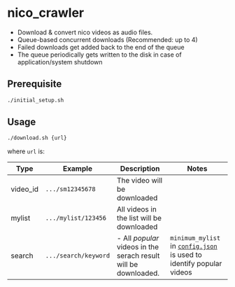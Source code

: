 # nico_crawler

- Download & convert nico videos as audio files.
- Queue-based concurrent downloads (Recommended: up to 4)
- Failed downloads get added back to the end of the queue
- The queue periodically gets written to the disk in case of application/system shutdown

## Prerequisite

```bash
./initial_setup.sh
```

## Usage

```bash
./download.sh {url}
```

where `url` is:

|Type|Example|Description|Notes|
|---|---|---|---|
|video_id|`.../sm12345678`|The video will be downloaded|
|mylist|`.../mylist/123456`|All videos in the list will be downloaded|
|search|`.../search/keyword`|- All _popular_ videos in the serach result will be downloaded.| `minimum_mylist` in [`config.json`](config.json) is used to identify popular videos|
